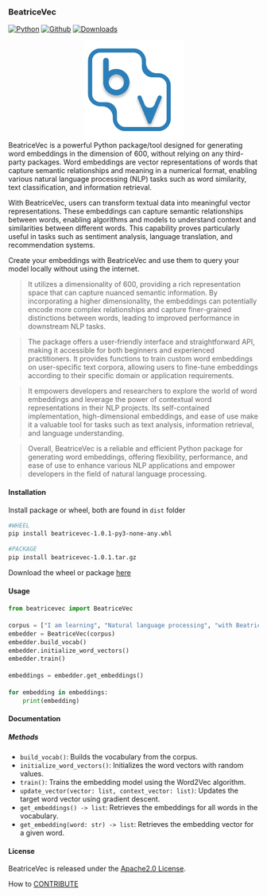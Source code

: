 ### BeatriceVec

[![Python](https://img.shields.io/badge/Python-3.10-blue.svg)](https://www.python.org/downloads/release/python-310/)
[![Github]()](https://github.com/foscraft/beatrice-project/tree/main/dist)
[![Downloads]()](https://github.com/foscraft/beatrice-project/tree/main/dist)

<div align="center">
<img src="media/BEATRICEVECTOR.svg" alt="BeatriceVec Logo" width="200px">
</div>
BeatriceVec is a powerful Python package/tool designed for generating word embeddings in the dimension of 600, without relying on any third-party packages. Word embeddings are vector representations of words that capture semantic relationships and meaning in a numerical format, enabling various natural language processing (NLP) tasks such as word similarity, text classification, and information retrieval.

With BeatriceVec, users can transform textual data into meaningful vector representations. These embeddings can capture semantic relationships between words, enabling algorithms and models to understand context and similarities between different words. This capability proves particularly useful in tasks such as sentiment analysis, language translation, and recommendation systems.

Create your embeddings with BeatriceVec and use them to query your model locally without using the internet.

>It utilizes a dimensionality of 600, providing a rich representation space that can capture nuanced semantic information. By incorporating a higher dimensionality, the embeddings can potentially encode more complex relationships and capture finer-grained distinctions between words, leading to improved performance in downstream NLP tasks.

>The package offers a user-friendly interface and straightforward API, making it accessible for both beginners and experienced practitioners. It provides functions to train custom word embeddings on user-specific text corpora, allowing users to fine-tune embeddings according to their specific domain or application requirements.

>It empowers developers and researchers to explore the world of word embeddings and leverage the power of contextual word representations in their NLP projects. Its self-contained implementation, high-dimensional embeddings, and ease of use make it a valuable tool for tasks such as text analysis, information retrieval, and language understanding.

>Overall, BeatriceVec is a reliable and efficient Python package for generating word embeddings, offering flexibility, performance, and ease of use to enhance various NLP applications and empower developers in the field of natural language processing.

#### Installation

Install package or wheel, both are found in `dist` folder

```bash
#WHEEL
pip install beatricevec-1.0.1-py3-none-any.whl
```

```bash
#PACKAGE
pip install beatricevec-1.0.1.tar.gz
```

Download the wheel or package [here](https://github.com/foscraft/beatrice-project/tree/main/dist)

#### Usage

```python
from beatricevec import BeatriceVec

corpus = ["I am learning", "Natural language processing", "with BeatriceVec"]
embedder = BeatriceVec(corpus)
embedder.build_vocab()
embedder.initialize_word_vectors()
embedder.train()

embeddings = embedder.get_embeddings()

for embedding in embeddings:
    print(embedding)
```

#### Documentation

##### Methods

- `build_vocab()`: Builds the vocabulary from the corpus.
- `initialize_word_vectors()`: Initializes the word vectors with random values.
- `train()`: Trains the embedding model using the Word2Vec algorithm.
- `update_vector(vector: list, context_vector: list)`: Updates the target word vector using gradient descent.
- `get_embeddings() -> list`: Retrieves the embeddings for all words in the vocabulary.
- `get_embedding(word: str) -> list`: Retrieves the embedding vector for a given word.


#### License

BeatriceVec is released under the [Apache2.0 License](https://opensource.org/license/apache-2-0/).

How to [CONTRIBUTE](https://opensource.o)
